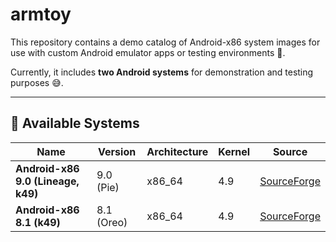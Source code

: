 # armtoy

This repository contains a demo catalog of Android-x86 system images for use with custom Android emulator apps or testing environments 🚀.

Currently, it includes **two Android systems** for demonstration and testing purposes 😅.

---

## 🧩 Available Systems

| Name | Version | Architecture | Kernel | Source |
|------|----------|---------------|---------|---------|
| **Android-x86 9.0 (Lineage, k49)** | 9.0 (Pie) | x86_64 | 4.9 | [SourceForge](https://sourceforge.net/projects/android-x86/files/Release%209.0/android-x86_64-9.0-r2-k49.iso) |
| **Android-x86 8.1 (k49)** | 8.1 (Oreo) | x86_64 | 4.9 | [SourceForge](https://sourceforge.net/projects/android-x86/files/Release%208.1/android-x86_64-8.1-r6-k49.iso) |
